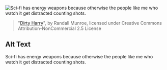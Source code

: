 ![Sci-fi has energy weapons because otherwise the people like me who watch it get distracted counting shots.](https://imgs.xkcd.com/comics/dirty_harry.png)
> "[Dirty Harry](https://xkcd.com/692/)", by Randall Munroe, licensed under Creative Commons Attribution-NonCommercial 2.5 License

## Alt Text
Sci-fi has energy weapons because otherwise the people like me who watch it get distracted counting shots.
